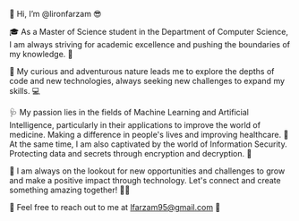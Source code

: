 👋 Hi, I’m @lironfarzam 😎

🎓 As a Master of Science student in the Department of Computer Science, I am always striving for academic excellence and pushing the boundaries of my knowledge. 💪

🤔 My curious and adventurous nature leads me to explore the depths of code and new technologies, always seeking new challenges to expand my skills. 💻

🩺 My passion lies in the fields of Machine Learning and Artificial Intelligence, particularly in their applications to improve the world of medicine. Making a difference in people's lives and improving healthcare. 💉
At the same time, I am also captivated by the world of Information Security. Protecting data and secrets through encryption and decryption. 🔐

🤝 I am always on the lookout for new opportunities and challenges to grow and make a positive impact through technology. Let's connect and create something amazing together! 👨‍💻

🚀 Feel free to reach out to me at lfarzam95@gmail.com 📧




